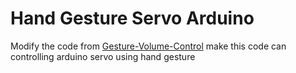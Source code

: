 # Hand Gesture Servo Arduino

Modify the code from [Gesture-Volume-Control](https://github.com/pratham-bhatnagar/Gesture-Volume-Control.git)
make this code can controlling arduino servo using hand gesture
